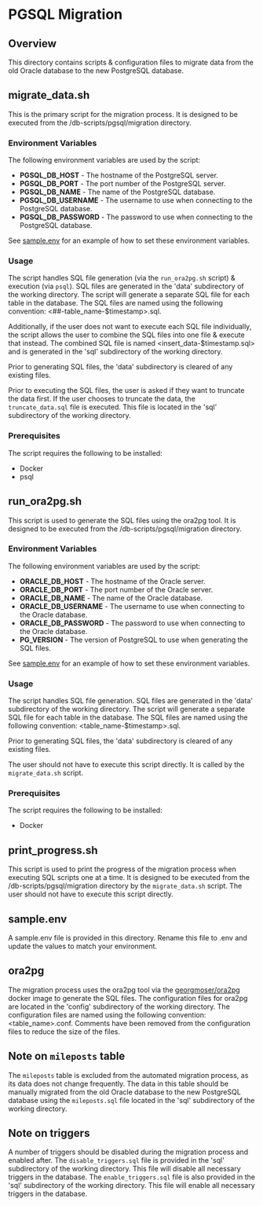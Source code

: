 # PGSQL Migration
## Overview
This directory contains scripts & configuration files to migrate data from the old Oracle database to the new PostgreSQL database.

## migrate_data.sh
This is the primary script for the migration process. It is designed to be executed from the /db-scripts/pgsql/migration directory.

### Environment Variables
The following environment variables are used by the script:
* **PGSQL_DB_HOST** - The hostname of the PostgreSQL server.
* **PGSQL_DB_PORT** - The port number of the PostgreSQL server.
* **PGSQL_DB_NAME** - The name of the PostgreSQL database.
* **PGSQL_DB_USERNAME** - The username to use when connecting to the PostgreSQL database.
* **PGSQL_DB_PASSWORD** - The password to use when connecting to the PostgreSQL database.

See [sample.env](#sample.env) for an example of how to set these environment variables.

### Usage
The script handles SQL file generation (via the `run_ora2pg.sh` script) & execution (via `psql`). SQL files are generated in the 'data' subdirectory of the working directory. The script will generate a separate SQL file for each table in the database. The SQL files are named using the following convention: <##-table_name-$timestamp>.sql.

Additionally, if the user does not want to execute each SQL file individually, the script allows the user to combine the SQL files into one file & execute that instead. The combined SQL file is named <insert_data-$timestamp.sql> and is generated in the 'sql' subdirectory of the working directory.

Prior to generating SQL files, the 'data' subdirectory is cleared of any existing files.

Prior to executing the SQL files, the user is asked if they want to truncate the data first. If the user chooses to truncate the data, the `truncate_data.sql` file is executed. This file is located in the 'sql' subdirectory of the working directory.

### Prerequisites
The script requires the following to be installed:
* Docker
* psql

## run_ora2pg.sh
This script is used to generate the SQL files using the ora2pg tool. It is designed to be executed from the /db-scripts/pgsql/migration directory.

### Environment Variables
The following environment variables are used by the script:
* **ORACLE_DB_HOST** - The hostname of the Oracle server.
* **ORACLE_DB_PORT** - The port number of the Oracle server.
* **ORACLE_DB_NAME** - The name of the Oracle database.
* **ORACLE_DB_USERNAME** - The username to use when connecting to the Oracle database.
* **ORACLE_DB_PASSWORD** - The password to use when connecting to the Oracle database.
* **PG_VERSION** - The version of PostgreSQL to use when generating the SQL files.

See [sample.env](#sample.env) for an example of how to set these environment variables.

### Usage
The script handles SQL file generation. SQL files are generated in the 'data' subdirectory of the working directory. The script will generate a separate SQL file for each table in the database. The SQL files are named using the following convention: <table_name-$timestamp>.sql.

Prior to generating SQL files, the 'data' subdirectory is cleared of any existing files.

The user should not have to execute this script directly. It is called by the `migrate_data.sh` script.

### Prerequisites
The script requires the following to be installed:
* Docker

## print_progress.sh
This script is used to print the progress of the migration process when executing SQL scripts one at a time. It is designed to be executed from the /db-scripts/pgsql/migration directory by the `migrate_data.sh` script. The user should not have to execute this script directly.

## sample.env
A sample.env file is provided in this directory. Rename this file to .env and update the values to match your environment.

## ora2pg
The migration process uses the ora2pg tool via the [georgmoser/ora2pg](https://hub.docker.com/r/georgmoser/ora2pg) docker image to generate the SQL files. The configuration files for ora2pg are located in the 'config' subdirectory of the working directory. The configuration files are named using the following convention: <table_name>.conf. Comments have been removed from the configuration files to reduce the size of the files.

## Note on `mileposts` table
The `mileposts` table is excluded from the automated migration process, as its data does not change frequently. The data in this table should be manually migrated from the old Oracle database to the new PostgreSQL database using the `mileposts.sql` file located in the 'sql' subdirectory of the working directory.

## Note on triggers
A number of triggers should be disabled during the migration process and enabled after. The `disable_triggers.sql` file is provided in the 'sql' subdirectory of the working directory. This file will disable all necessary triggers in the database. The `enable_triggers.sql` file is also provided in the 'sql' subdirectory of the working directory. This file will enable all necessary triggers in the database.